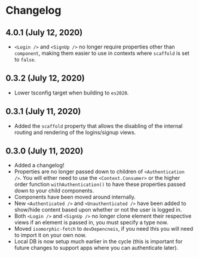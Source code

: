 # Changelog

## 4.0.1 (July 12, 2020)

* `<Login />` and `<SignUp />` no longer require properties other than `component`, making them easier to use in contexts where `scaffold` is set to `false`.

## 0.3.2 (July 12, 2020)

* Lower tsconfig target when building to `es2020`.

## 0.3.1 (July 11, 2020)

* Added the `scaffold` property that allows the disabling of the internal routing and rendering of the logins/signup views.

## 0.3.0 (July 11, 2020)

* Added a changelog!
* Properties are no longer passed down to children of `<Authentication />`. You will either need to use the `<Context.Consumer>` or the higher order function `withAuthentication()` to have these properties passed down to your child components.
* Components have been moved around internally.
* New `<Authenticated />` and `<Unauthenticated />` have been added to show/hide content based upon whether or not the user is logged in.
* Both `<Login />` and `<SignUp />` no longer clone element their respective views if an element is passed in, you must specify a type now.
* Moved `isomorphic-fetch` to `devDepencneis`, if you need this you will need to import it on your own now.
* Local DB is now setup much earlier in the cycle (this is important for future changes to support apps where you can authenticate later).
